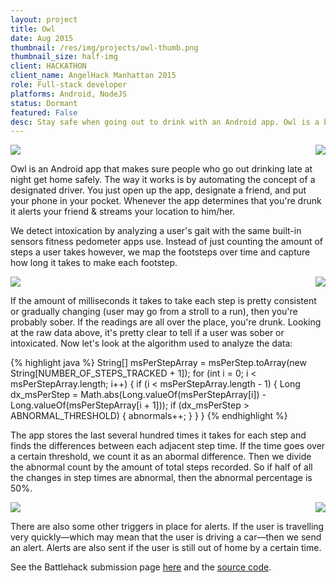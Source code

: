 ```yaml
---
layout: project
title: Owl
date: Aug 2015
thumbnail: /res/img/projects/owl-thumb.png
thumbnail_size: half-img
client: HACKATHON
client_name: AngelHack Manhattan 2015
role: Full-stack developer
platforms: Android, NodeJS
status: Dormant
featured: False
desc: Stay safe when going out to drink with an Android app. Owl is a background-running app that determines whether a user is intoxicated and alerts friends.
---
```


<img class= "himg" src="http://devchuk.github.io/devchukV1/res/img/portimg/owl/splash.jpg">
<img class="himg" src="http://devchuk.github.io/devchukV1/res/img/portimg/owl/start.jpg" style="float:right">

Owl is an Android app that makes sure people who go out drinking late at night get home safely. The way it works is by automating the concept of a designated driver. You just open up the app, designate a friend, and put your phone in your pocket. Whenever the app determines that you're drunk it alerts your friend & streams your location to him/her.

We detect intoxication by analyzing a user's gait with the same built-in sensors fitness pedometer apps use. Instead of just counting the amount of steps a user takes however, we map the footsteps over time and capture how long it takes to make each footstep.

<img class= "himg" src="http://devchuk.github.io/devchukV1/res/img/portimg/owl/drunk.jpg">
<img class="himg" src="http://devchuk.github.io/devchukV1/res/img/portimg/owl/sober.jpg" style="float:right">

If the amount of milliseconds it takes to take each step is pretty consistent or gradually changing (user may go from a stroll to a run), then you're probably sober. If the readings are all over the place, you're drunk. Looking at the raw data above, it's pretty clear to tell if a user was sober or intoxicated. Now let's look at the algorithm used to analyze the data:


{% highlight java %}
String[] msPerStepArray = msPerStep.toArray(new String[NUMBER_OF_STEPS_TRACKED + 1]);
for (int i = 0; i < msPerStepArray.length; i++) {
    if (i < msPerStepArray.length - 1) {
        Long dx_msPerStep = Math.abs(Long.valueOf(msPerStepArray[i]) - Long.valueOf(msPerStepArray[i + 1]));
        if (dx_msPerStep > ABNORMAL_THRESHOLD) {
            abnormals++;
        }
    }
}
{% endhighlight %}

The app stores the last several hundred times it takes for each step and finds the differences between each adjacent step time. If the time goes over a certain threshold, we count it as an abormal difference. Then we divide the abnormal count by the amount of total steps recorded. So if half of all the changes in step times are abnormal, then the abnormal percentage is 50%.

<img class= "himg" src="http://devchuk.github.io/devchukV1/res/img/portimg/owl/main.jpg">
<img class="himg" src="http://devchuk.github.io/devchukV1/res/img/portimg/owl/owl.jpg" style="float:right">

There are also some other triggers in place for alerts. If the user is travelling very quickly&mdash;which may mean that the user is driving a car&mdash;then we send an alert. Alerts are also sent if the user is still out of home by a certain time.

See the Battlehack submission page [here](https://2015.battlehack.org/dashboard/teams/802ad003-7b4a-4dc4-9fc5-c3d668a95d99) and the [source code](https://github.com/owl-nyc).
